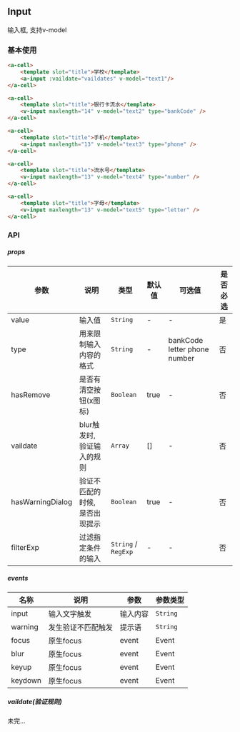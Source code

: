 ## Input
输入框, 支持v-model

### 基本使用
``` html
<a-cell>
    <template slot="title">学校</template>
    <a-input :vaildate="vaildates" v-model="text1"/>
</a-cell>

<a-cell>
    <template slot="title">银行卡流水</template>
    <v-input maxlength="14" v-model="text2" type="bankCode" />
</a-cell>

<a-cell>
    <template slot="title">手机</template>
    <a-input maxlength="13" v-model="text3" type="phone" />
</a-cell>

<a-cell>
    <template slot="title">流水号</template>
    <v-input maxlength="13" v-model="text4" type="number" />
</a-cell>

<a-cell>
    <template slot="title">字母</template>
    <v-input maxlength="13" v-model="text5" type="letter" />
</a-cell>
```

### API

##### props
| 参数 | 说明 | 类型 | 默认值 | 可选值 |是否必选
|-----------|-----------|-----------|-------------|-------------|-------------|
| value | 输入值 | `String` | - |-|是|
| type | 用来限制输入内容的格式 | `String` | - |bankCode letter phone number|否|
| hasRemove | 是否有清空按钮(x图标) | `Boolean` | true |-|否|
| vaildate | blur触发时, 验证输入的规则 | `Array` | [] |-|否|
| hasWarningDialog | 验证不匹配的时候, 是否出现提示| `Boolean` | true |-|否|
| filterExp |过滤指定条件的输入| `String` / `RegExp` | - |-|否|



##### events
| 名称 | 说明 | 参数 |参数类型|
|-----------|-----------|-----------|-----------|
| input | 输入文字触发 | 输入内容 |`String`|
| warning | 发生验证不匹配触发 | 提示语 | `String` |
| focus | 原生focus | event | Event |
| blur | 原生focus | event | Event |
| keyup | 原生focus | event | Event |
| keydown | 原生focus | event | Event |


##### vaildate(验证规则)
未完...